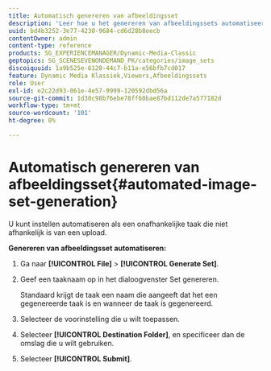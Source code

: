 ```yaml
---
title: Automatisch genereren van afbeeldingsset
description: 'Leer hoe u het genereren van afbeeldingssets automatiseert in Dynamic Media Classic. '
uuid: bd4b3252-3e77-4230-9684-cd6d28b8eecb
contentOwner: admin
content-type: reference
products: SG_EXPERIENCEMANAGER/Dynamic-Media-Classic
geptopics: SG_SCENESEVENONDEMAND_PK/categories/image_sets
discoiquuid: 1a9b525e-6120-44c7-b11a-e56bfb7cd017
feature: Dynamic Media Klassiek,Viewers,Afbeeldingssets
role: User
exl-id: e2c22d93-061e-4e57-9999-120592dbd56a
source-git-commit: 1d30c98b76ebe78ff60bae87bd112de7a577182d
workflow-type: tm+mt
source-wordcount: '101'
ht-degree: 0%

---
```


# Automatisch genereren van afbeeldingsset{#automated-image-set-generation}

<!-- 

Comment Type: remark
Last Modified By: 
Last Modified Date: 

<p>New for 6.5</p>

 -->

U kunt instellen automatiseren als een onafhankelijke taak die niet afhankelijk is van een upload.

**Genereren van afbeeldingsset automatiseren:**

1. Ga naar **[!UICONTROL File]** > **[!UICONTROL Generate Set]**.
1. Geef een taaknaam op in het dialoogvenster Set genereren.

   Standaard krijgt de taak een naam die aangeeft dat het een gegenereerde taak is en wanneer de taak is gegenereerd.

1. Selecteer de voorinstelling die u wilt toepassen.
1. Selecteer **[!UICONTROL Destination Folder]**, en specificeer dan de omslag die u wilt gebruiken.
1. Selecteer **[!UICONTROL Submit]**.
